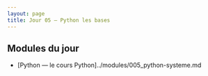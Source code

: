 ```yaml
---
layout: page
title: Jour 05 — Python les bases
---
```


## Modules du jour
- [Python — le cours Python]../modules/005_python-systeme.md
